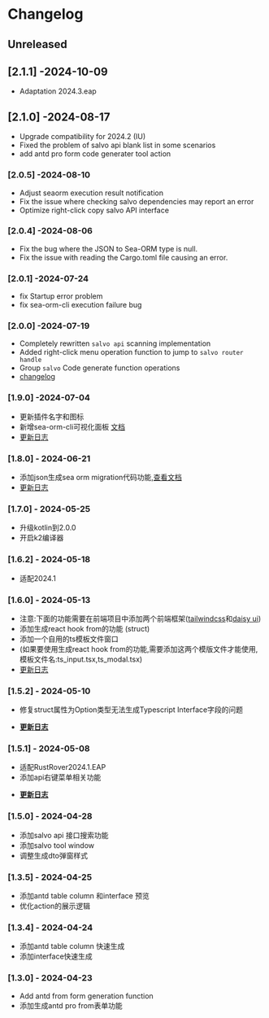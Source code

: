 # Changelog

## Unreleased

## [2.1.1] -2024-10-09

- Adaptation 2024.3.eap


## [2.1.0] -2024-08-17

- Upgrade compatibility for 2024.2 (IU)
- Fixed the problem of salvo api blank list in some scenarios
- add antd pro form code generater tool action

### [2.0.5] -2024-08-10

- Adjust seaorm execution result notification
- Fix the issue where checking salvo dependencies may report an error
- Optimize right-click copy salvo API interface

### [2.0.4] -2024-08-06

- Fix the bug where the JSON to Sea-ORM type is null.
- Fix the issue with reading the Cargo.toml file causing an error.

### [2.0.1] -2024-07-24

- fix Startup error problem
- fix sea-orm-cli execution failure bug

### [2.0.0] -2024-07-19

- Completely rewritten `salvo api` scanning implementation
- Added right-click menu operation function to jump to `salvo router handle`
- Group `salvo` Code generate function operations
- [changelog](https://mdddj.github.io/SalvoRsToolDocument/changelog%E6%9B%B4%E6%96%B0%E6%97%A5%E5%BF%97.html)

### [1.9.0] -2024-07-04

- 更新插件名字和图标
- 新增sea-orm-cli可视化面板 <a href='https://mdddj.github.io/SalvoRsToolDocument/sea-orm-command-tool.html'>文档</a>
- <a href='https://mdddj.github.io/SalvoRsToolDocument/changelog%E6%9B%B4%E6%96%B0%E6%97%A5%E5%BF%97.html#1-9-0'>更新日志</a>

### [1.8.0] - 2024-06-21

- 添加json生成sea orm migration代码功能,<a href='https://mdddj.github.io/SalvoRsToolDocument/sea-orm-json-gen-migration-code.html'>查看文档</a>
- <a href='https://mdddj.github.io/SalvoRsToolDocument/changelog%E6%9B%B4%E6%96%B0%E6%97%A5%E5%BF%97.html'>更新日志</a>

### [1.7.0] - 2024-05-25

- 升级kotlin到2.0.0
- 开启k2编译器

### [1.6.2] - 2024-05-18

- 适配2024.1


### [1.6.0] - 2024-05-13

- 注意:下面的功能需要在前端项目中添加两个前端框架(<a href='https://tailwindcss.com/docs/installation/'>tailwindcss</a>和<a href='https://daisyui.com/'>daisy ui</a>)
- 添加生成react hook from的功能 (struct)
- 添加一个自用的ts模板文件窗口
- (如果要使用生成react hook from的功能,需要添加这两个模版文件才能使用,模板文件名:ts_input.tsx,ts_modal.tsx)
- <a href='https://mdddj.github.io/SalvoRsToolDocument/changelog%E6%9B%B4%E6%96%B0%E6%97%A5%E5%BF%97.html#1-6-0'>更新日志</a>

### [1.5.2] - 2024-05-10

- 修复struct属性为Option类型无法生成Typescript Interface字段的问题
- <p><b><a href="https://mdddj.github.io/SalvoRsToolDocument/changelog%E6%9B%B4%E6%96%B0%E6%97%A5%E5%BF%97.html#1-5-2">更新日志</a></b></p>

### [1.5.1] - 2024-05-08

- 适配RustRover2024.1.EAP
- 添加api右键菜单相关功能
- <p><b><a href="https://mdddj.github.io/SalvoRsToolDocument/changelog%E6%9B%B4%E6%96%B0%E6%97%A5%E5%BF%97.html">更新日志</a></b></p>

### [1.5.0] - 2024-04-28

- 添加salvo api 接口搜索功能
- 添加salvo tool window
- 调整生成dto弹窗样式


### [1.3.5] - 2024-04-25

- 添加antd table column 和interface 预览
- 优化action的展示逻辑

### [1.3.4] - 2024-04-24

- 添加antd table column 快速生成
- 添加interface快速生成

### [1.3.0] - 2024-04-23

- Add antd from form generation function
- 添加生成antd pro from表单功能
